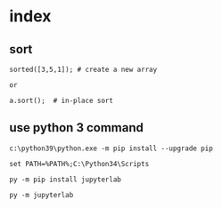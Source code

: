# index

## sort

```
sorted([3,5,1]); # create a new array

or

a.sort();  # in-place sort

```




## use python 3 command
```
c:\python39\python.exe -m pip install --upgrade pip

set PATH=%PATH%;C:\Python34\Scripts

py -m pip install jupyterlab

py -m jupyterlab
```
